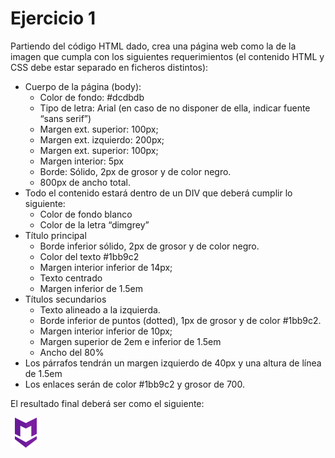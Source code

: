 
# Ejercicio 1

Partiendo del código HTML dado, crea una página web como la de la imagen  que cumpla con los siguientes requerimientos (el contenido HTML y CSS debe estar separado en ficheros distintos):

* Cuerpo de la página (body):
  * Color de fondo:  #dcdbdb
  * Tipo de letra: Arial (en caso de no disponer de ella, indicar fuente “sans serif”)
  * Margen ext. superior: 100px;
  * Margen ext. izquierdo: 200px;
  * Margen ext. superior: 100px;
  * Margen interior: 5px
  * Borde: Sólido, 2px de grosor y de color negro.
  * 800px de ancho total.
* Todo el contenido estará dentro de un DIV que deberá cumplir lo siguiente:
  * Color de fondo blanco
  * Color de la letra “dimgrey”
* Título principal
  * Borde inferior sólido, 2px de grosor y de color negro.
  * Color del texto #1bb9c2
  * Margen interior inferior de 14px;
  * Texto centrado
  * Margen inferior de 1.5em
* Títulos secundarios
  * Texto alineado a la izquierda.
  * Borde inferior de puntos (dotted), 1px de grosor y de color #1bb9c2.
  * Margen interior inferior de 10px;
  * Margen superior de 2em e inferior de 1.5em
  * Ancho del 80%
* Los párrafos tendrán un margen izquierdo de 40px y una altura de línea de 1.5em
* Los enlaces serán de color #1bb9c2 y grosor de 700.

El resultado final deberá ser como el siguiente:

![alt text](https://github.com/adam-p/markdown-here/raw/master/src/common/images/icon48.png "Resultado final")
